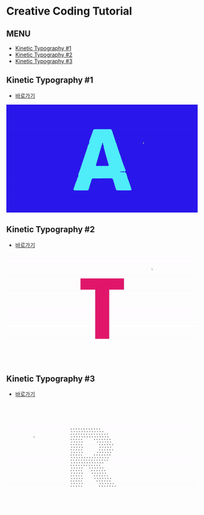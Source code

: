 # Creative Coding Tutorial

## MENU

* [Kinetic Typography #1](#kinetic-typography-1)
* [Kinetic Typography #2](#kinetic-typography-2)
* [Kinetic Typography #3](#kinetic-typography-3)

## Kinetic Typography #1

* [바로가기](./kinetic-typography-1)

<img src="https://github.com/mooyeon-choi/kinetic-typography-1/blob/main/images/kinetic-typography-1-example.gif?raw=true" />

## Kinetic Typography #2

* [바로가기](./kinetic-typography-2)

<img src="https://github.com/mooyeon-choi/kinetic-typography-2/blob/main/images/kinetic-typography-2-example.gif?raw=true" />

## Kinetic Typography #3

* [바로가기](./kinetic-typography-3)

<img src="https://github.com/mooyeon-choi/kinetic-typography-3/blob/main/images/kinetic-typography-3-example.gif?raw=true" />
